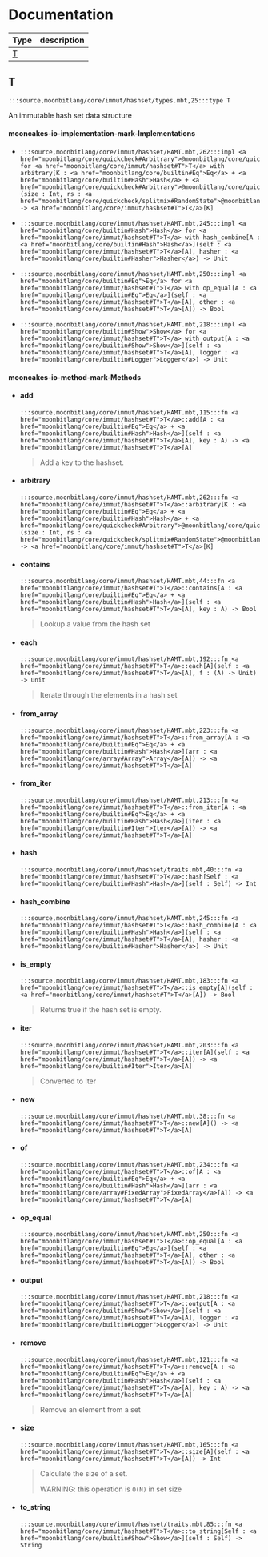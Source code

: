 # Documentation
|Type|description|
|---|---|
|[T](#T)||

## T

```moonbit
:::source,moonbitlang/core/immut/hashset/types.mbt,25:::type T
```

 An immutable hash set data structure

#### mooncakes-io-implementation-mark-Implementations
- ```moonbit
  :::source,moonbitlang/core/immut/hashset/HAMT.mbt,262:::impl <a href="moonbitlang/core/quickcheck#Arbitrary">@moonbitlang/core/quickcheck.Arbitrary</a> for <a href="moonbitlang/core/immut/hashset#T">T</a> with arbitrary[K : <a href="moonbitlang/core/builtin#Eq">Eq</a> + <a href="moonbitlang/core/builtin#Hash">Hash</a> + <a href="moonbitlang/core/quickcheck#Arbitrary">@moonbitlang/core/quickcheck.Arbitrary</a>](size : Int, rs : <a href="moonbitlang/core/quickcheck/splitmix#RandomState">@moonbitlang/core/quickcheck/splitmix.RandomState</a>) -> <a href="moonbitlang/core/immut/hashset#T">T</a>[K]
  ```
  > 
- ```moonbit
  :::source,moonbitlang/core/immut/hashset/HAMT.mbt,245:::impl <a href="moonbitlang/core/builtin#Hash">Hash</a> for <a href="moonbitlang/core/immut/hashset#T">T</a> with hash_combine[A : <a href="moonbitlang/core/builtin#Hash">Hash</a>](self : <a href="moonbitlang/core/immut/hashset#T">T</a>[A], hasher : <a href="moonbitlang/core/builtin#Hasher">Hasher</a>) -> Unit
  ```
  > 
- ```moonbit
  :::source,moonbitlang/core/immut/hashset/HAMT.mbt,250:::impl <a href="moonbitlang/core/builtin#Eq">Eq</a> for <a href="moonbitlang/core/immut/hashset#T">T</a> with op_equal[A : <a href="moonbitlang/core/builtin#Eq">Eq</a>](self : <a href="moonbitlang/core/immut/hashset#T">T</a>[A], other : <a href="moonbitlang/core/immut/hashset#T">T</a>[A]) -> Bool
  ```
  > 
- ```moonbit
  :::source,moonbitlang/core/immut/hashset/HAMT.mbt,218:::impl <a href="moonbitlang/core/builtin#Show">Show</a> for <a href="moonbitlang/core/immut/hashset#T">T</a> with output[A : <a href="moonbitlang/core/builtin#Show">Show</a>](self : <a href="moonbitlang/core/immut/hashset#T">T</a>[A], logger : <a href="moonbitlang/core/builtin#Logger">Logger</a>) -> Unit
  ```
  > 

#### mooncakes-io-method-mark-Methods
- #### add
  ```moonbit
  :::source,moonbitlang/core/immut/hashset/HAMT.mbt,115:::fn <a href="moonbitlang/core/immut/hashset#T">T</a>::add[A : <a href="moonbitlang/core/builtin#Eq">Eq</a> + <a href="moonbitlang/core/builtin#Hash">Hash</a>](self : <a href="moonbitlang/core/immut/hashset#T">T</a>[A], key : A) -> <a href="moonbitlang/core/immut/hashset#T">T</a>[A]
  ```
  > 
  >  Add a key to the hashset.
- #### arbitrary
  ```moonbit
  :::source,moonbitlang/core/immut/hashset/HAMT.mbt,262:::fn <a href="moonbitlang/core/immut/hashset#T">T</a>::arbitrary[K : <a href="moonbitlang/core/builtin#Eq">Eq</a> + <a href="moonbitlang/core/builtin#Hash">Hash</a> + <a href="moonbitlang/core/quickcheck#Arbitrary">@moonbitlang/core/quickcheck.Arbitrary</a>](size : Int, rs : <a href="moonbitlang/core/quickcheck/splitmix#RandomState">@moonbitlang/core/quickcheck/splitmix.RandomState</a>) -> <a href="moonbitlang/core/immut/hashset#T">T</a>[K]
  ```
  > 
- #### contains
  ```moonbit
  :::source,moonbitlang/core/immut/hashset/HAMT.mbt,44:::fn <a href="moonbitlang/core/immut/hashset#T">T</a>::contains[A : <a href="moonbitlang/core/builtin#Eq">Eq</a> + <a href="moonbitlang/core/builtin#Hash">Hash</a>](self : <a href="moonbitlang/core/immut/hashset#T">T</a>[A], key : A) -> Bool
  ```
  > 
  >  Lookup a value from the hash set
- #### each
  ```moonbit
  :::source,moonbitlang/core/immut/hashset/HAMT.mbt,192:::fn <a href="moonbitlang/core/immut/hashset#T">T</a>::each[A](self : <a href="moonbitlang/core/immut/hashset#T">T</a>[A], f : (A) -> Unit) -> Unit
  ```
  > 
  >  Iterate through the elements in a hash set
- #### from\_array
  ```moonbit
  :::source,moonbitlang/core/immut/hashset/HAMT.mbt,223:::fn <a href="moonbitlang/core/immut/hashset#T">T</a>::from_array[A : <a href="moonbitlang/core/builtin#Eq">Eq</a> + <a href="moonbitlang/core/builtin#Hash">Hash</a>](arr : <a href="moonbitlang/core/array#Array">Array</a>[A]) -> <a href="moonbitlang/core/immut/hashset#T">T</a>[A]
  ```
  > 
- #### from\_iter
  ```moonbit
  :::source,moonbitlang/core/immut/hashset/HAMT.mbt,213:::fn <a href="moonbitlang/core/immut/hashset#T">T</a>::from_iter[A : <a href="moonbitlang/core/builtin#Eq">Eq</a> + <a href="moonbitlang/core/builtin#Hash">Hash</a>](iter : <a href="moonbitlang/core/builtin#Iter">Iter</a>[A]) -> <a href="moonbitlang/core/immut/hashset#T">T</a>[A]
  ```
  > 
- #### hash
  ```moonbit
  :::source,moonbitlang/core/immut/hashset/traits.mbt,40:::fn <a href="moonbitlang/core/immut/hashset#T">T</a>::hash[Self : <a href="moonbitlang/core/builtin#Hash">Hash</a>](self : Self) -> Int
  ```
  > 
- #### hash\_combine
  ```moonbit
  :::source,moonbitlang/core/immut/hashset/HAMT.mbt,245:::fn <a href="moonbitlang/core/immut/hashset#T">T</a>::hash_combine[A : <a href="moonbitlang/core/builtin#Hash">Hash</a>](self : <a href="moonbitlang/core/immut/hashset#T">T</a>[A], hasher : <a href="moonbitlang/core/builtin#Hasher">Hasher</a>) -> Unit
  ```
  > 
- #### is\_empty
  ```moonbit
  :::source,moonbitlang/core/immut/hashset/HAMT.mbt,183:::fn <a href="moonbitlang/core/immut/hashset#T">T</a>::is_empty[A](self : <a href="moonbitlang/core/immut/hashset#T">T</a>[A]) -> Bool
  ```
  > 
  >  Returns true if the hash set is empty.
- #### iter
  ```moonbit
  :::source,moonbitlang/core/immut/hashset/HAMT.mbt,203:::fn <a href="moonbitlang/core/immut/hashset#T">T</a>::iter[A](self : <a href="moonbitlang/core/immut/hashset#T">T</a>[A]) -> <a href="moonbitlang/core/builtin#Iter">Iter</a>[A]
  ```
  > 
  >  Converted to Iter
- #### new
  ```moonbit
  :::source,moonbitlang/core/immut/hashset/HAMT.mbt,38:::fn <a href="moonbitlang/core/immut/hashset#T">T</a>::new[A]() -> <a href="moonbitlang/core/immut/hashset#T">T</a>[A]
  ```
  > 
- #### of
  ```moonbit
  :::source,moonbitlang/core/immut/hashset/HAMT.mbt,234:::fn <a href="moonbitlang/core/immut/hashset#T">T</a>::of[A : <a href="moonbitlang/core/builtin#Eq">Eq</a> + <a href="moonbitlang/core/builtin#Hash">Hash</a>](arr : <a href="moonbitlang/core/array#FixedArray">FixedArray</a>[A]) -> <a href="moonbitlang/core/immut/hashset#T">T</a>[A]
  ```
  > 
- #### op\_equal
  ```moonbit
  :::source,moonbitlang/core/immut/hashset/HAMT.mbt,250:::fn <a href="moonbitlang/core/immut/hashset#T">T</a>::op_equal[A : <a href="moonbitlang/core/builtin#Eq">Eq</a>](self : <a href="moonbitlang/core/immut/hashset#T">T</a>[A], other : <a href="moonbitlang/core/immut/hashset#T">T</a>[A]) -> Bool
  ```
  > 
- #### output
  ```moonbit
  :::source,moonbitlang/core/immut/hashset/HAMT.mbt,218:::fn <a href="moonbitlang/core/immut/hashset#T">T</a>::output[A : <a href="moonbitlang/core/builtin#Show">Show</a>](self : <a href="moonbitlang/core/immut/hashset#T">T</a>[A], logger : <a href="moonbitlang/core/builtin#Logger">Logger</a>) -> Unit
  ```
  > 
- #### remove
  ```moonbit
  :::source,moonbitlang/core/immut/hashset/HAMT.mbt,121:::fn <a href="moonbitlang/core/immut/hashset#T">T</a>::remove[A : <a href="moonbitlang/core/builtin#Eq">Eq</a> + <a href="moonbitlang/core/builtin#Hash">Hash</a>](self : <a href="moonbitlang/core/immut/hashset#T">T</a>[A], key : A) -> <a href="moonbitlang/core/immut/hashset#T">T</a>[A]
  ```
  > 
  >  Remove an element from a set
- #### size
  ```moonbit
  :::source,moonbitlang/core/immut/hashset/HAMT.mbt,165:::fn <a href="moonbitlang/core/immut/hashset#T">T</a>::size[A](self : <a href="moonbitlang/core/immut/hashset#T">T</a>[A]) -> Int
  ```
  > 
  >  Calculate the size of a set.
  > 
  >  WARNING: this operation is `O(N)` in set size
- #### to\_string
  ```moonbit
  :::source,moonbitlang/core/immut/hashset/traits.mbt,85:::fn <a href="moonbitlang/core/immut/hashset#T">T</a>::to_string[Self : <a href="moonbitlang/core/builtin#Show">Show</a>](self : Self) -> String
  ```
  > 
